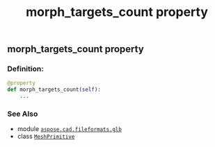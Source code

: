 ﻿---
title: morph_targets_count property
second_title: Aspose.CAD for Python via .NET API References
description: 
type: docs
weight: 180
url: /python-net/aspose.cad.fileformats.glb/meshprimitive/morph_targets_count/
is_root: false
---

## morph_targets_count property

### Definition:
```python
@property
def morph_targets_count(self):
    ...
```

### See Also
* module [`aspose.cad.fileformats.glb`](../../)
* class [`MeshPrimitive`](/cad/python-net/aspose.cad.fileformats.glb/meshprimitive)
